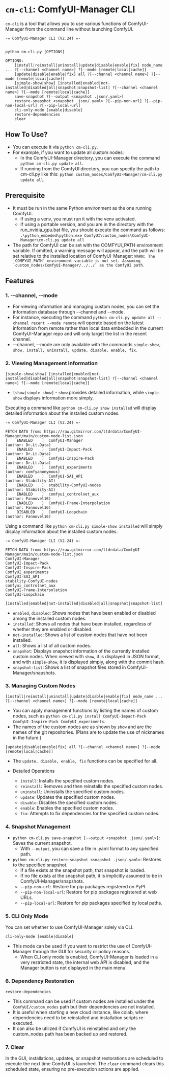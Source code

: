 # `cm-cli`: ComfyUI-Manager CLI

`cm-cli` is a tool that allows you to use various functions of ComfyUI-Manager from the command line without launching ComfyUI.


```
-= ComfyUI-Manager CLI (V2.24) =-


python cm-cli.py [OPTIONS]

OPTIONS:
    [install|reinstall|uninstall|update|disable|enable|fix] node_name ... ?[--channel <channel name>] ?[--mode [remote|local|cache]]
    [update|disable|enable|fix] all ?[--channel <channel name>] ?[--mode [remote|local|cache]]
    [simple-show|show] [installed|enabled|not-installed|disabled|all|snapshot|snapshot-list] ?[--channel <channel name>] ?[--mode [remote|local|cache]]
    save-snapshot ?[--output <snapshot .json/.yaml>]
    restore-snapshot <snapshot .json/.yaml> ?[--pip-non-url] ?[--pip-non-local-url] ?[--pip-local-url]
    cli-only-mode [enable|disable]
    restore-dependencies
    clear
```

## How To Use?
* You can execute it via `python cm-cli.py`.
* For example, if you want to update all custom nodes:
    * In the ComfyUI-Manager directory, you can execute the command `python cm-cli.py update all`.
    * If running from the ComfyUI directory, you can specify the path to cm-cli.py like this: `python custom_nodes/ComfyUI-Manager/cm-cli.py update all`.

## Prerequisite
* It must be run in the same Python environment as the one running ComfyUI.
    * If using a venv, you must run it with the venv activated.
    * If using a portable version, and you are in the directory with the run_nvidia_gpu.bat file, you should execute the command as follows:
        `.\python_embeded\python.exe ComfyUI\custom_nodes\ComfyUI-Manager\cm-cli.py update all`
* The path for ComfyUI can be set with the COMFYUI_PATH environment variable. If omitted, a warning message will appear, and the path will be set relative to the installed location of ComfyUI-Manager:
        ```
        WARN: The `COMFYUI_PATH` environment variable is not set. Assuming `custom_nodes/ComfyUI-Manager/../../` as the ComfyUI path.
        ```

## Features

### 1. --channel, --mode
* For viewing information and managing custom nodes, you can set the information database through --channel and --mode.
* For instance, executing the command `python cm-cli.py update all --channel recent --mode remote` will operate based on the latest information from remote rather than local data embedded in the current ComfyUI-Manager repo and will only target the list in the recent channel.
* --channel, --mode are only available with the commands `simple-show, show, install, uninstall, update, disable, enable, fix`.

### 2. Viewing Management Information

`[simple-show|show] [installed|enabled|not-installed|disabled|all|snapshot|snapshot-list] ?[--channel <channel name>] ?[--mode [remote|local|cache]]`

* `[show|simple-show]` - `show` provides detailed information, while `simple-show` displays information more simply.

Executing a command like `python cm-cli.py show installed` will display detailed information about the installed custom nodes.

```
-= ComfyUI-Manager CLI (V2.24) =-

FETCH DATA from: https://raw.gitmirror.com/ltdrdata/ComfyUI-Manager/main/custom-node-list.json
[    ENABLED    ]  ComfyUI-Manager                                   (author: Dr.Lt.Data)
[    ENABLED    ]  ComfyUI-Impact-Pack                               (author: Dr.Lt.Data)
[    ENABLED    ]  ComfyUI-Inspire-Pack                              (author: Dr.Lt.Data)
[    ENABLED    ]  ComfyUI_experiments                               (author: comfyanonymous)
[    ENABLED    ]  ComfyUI-SAI_API                                   (author: Stability-AI)
[    ENABLED    ]  stability-ComfyUI-nodes                           (author: Stability-AI)
[    ENABLED    ]  comfyui_controlnet_aux                            (author: Fannovel16)
[    ENABLED    ]  ComfyUI-Frame-Interpolation                       (author: Fannovel16)
[    DISABLED   ]  ComfyUI-Loopchain                                 (author: Fannovel16)
```

Using a command like `python cm-cli.py simple-show installed` will simply display information about the installed custom nodes.

```
-= ComfyUI-Manager CLI (V2.24) =-

FETCH DATA from: https://raw.gitmirror.com/ltdrdata/ComfyUI-Manager/main/custom-node-list.json
ComfyUI-Manager                                   
ComfyUI-Impact-Pack                               
ComfyUI-Inspire-Pack                              
ComfyUI_experiments                               
ComfyUI-SAI_API                                   
stability-ComfyUI-nodes                           
comfyui_controlnet_aux                            
ComfyUI-Frame-Interpolation                       
ComfyUI-Loopchain                                 
```

`[installed|enabled|not-installed|disabled|all|snapshot|snapshot-list]`
   * `enabled`, `disabled`: Shows nodes that have been enabled or disabled among the installed custom nodes.
   * `installed`: Shows all nodes that have been installed, regardless of whether they are enabled or disabled.
   * `not-installed`: Shows a list of custom nodes that have not been installed.
   * `all`: Shows a list of all custom nodes.
   * `snapshot`: Displays snapshot information of the currently installed custom nodes. When viewed with `show`, it is displayed in JSON format, and with `simple-show`, it is displayed simply, along with the commit hash.
   * `snapshot-list`: Shows a list of snapshot files stored in ComfyUI-Manager/snapshots.

### 3. Managing Custom Nodes

`[install|reinstall|uninstall|update|disable|enable|fix] node_name ... ?[--channel <channel name>] ?[--mode [remote|local|cache]]`

* You can apply management functions by listing the names of custom nodes, such as `python cm-cli.py install ComfyUI-Impact-Pack ComfyUI-Inspire-Pack ComfyUI_experiments`.
* The names of the custom nodes are as shown by `show` and are the names of the git repositories.
(Plans are to update the use of nicknames in the future.)

`[update|disable|enable|fix] all ?[--channel <channel name>] ?[--mode [remote|local|cache]]`

* The `update, disable, enable, fix` functions can be specified for all.

* Detailed Operations
    * `install`: Installs the specified custom nodes.
    * `reinstall`: Removes and then reinstalls the specified custom nodes.
    * `uninstall`: Uninstalls the specified custom nodes.
    * `update`: Updates the specified custom nodes.
    * `disable`: Disables the specified custom nodes.
    * `enable`: Enables the specified custom nodes.
    * `fix`: Attempts to fix dependencies for the specified custom nodes.


### 4. Snapshot Management
* `python cm-cli.py save-snapshot [--output <snapshot .json/.yaml>]`: Saves the current snapshot.
  * With `--output`, you can save a file in .yaml format to any specified path.
* `python cm-cli.py restore-snapshot <snapshot .json/.yaml>`: Restores to the specified snapshot.
  * If a file exists at the snapshot path, that snapshot is loaded.
  * If no file exists at the snapshot path, it is implicitly assumed to be in ComfyUI-Manager/snapshots.
  * `--pip-non-url`: Restore for pip packages registered on PyPI.
  * `--pip-non-local-url`: Restore for pip packages registered at web URLs.
  * `--pip-local-url`: Restore for pip packages specified by local paths. 


### 5. CLI Only Mode

You can set whether to use ComfyUI-Manager solely via CLI.

`cli-only-mode [enable|disable]`

* This mode can be used if you want to restrict the use of ComfyUI-Manager through the GUI for security or policy reasons.
    * When CLI only mode is enabled, ComfyUI-Manager is loaded in a very restricted state, the internal web API is disabled, and the Manager button is not displayed in the main menu.

### 6. Dependency Restoration

`restore-dependencies`

* This command can be used if custom nodes are installed under the `ComfyUI/custom_nodes` path but their dependencies are not installed.
* It is useful when starting a new cloud instance, like colab, where dependencies need to be reinstalled and installation scripts re-executed.
* It can also be utilized if ComfyUI is reinstalled and only the custom_nodes path has been backed up and restored.

### 7. Clear

In the GUI, installations, updates, or snapshot restorations are scheduled to execute the next time ComfyUI is launched. The `clear` command clears this scheduled state, ensuring no pre-execution actions are applied.